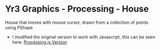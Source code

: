 # Yr3 Graphics - Processing - House
House that moves with mouse cursor, drawn from a collection of points using PShape
* I modified the original version to work with Javascript, this can be seen here: [Processing.js Version](http://www.joeaoregan.ie/Processing/processing.html)


